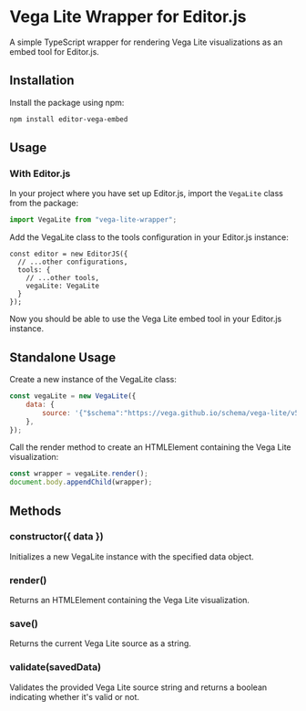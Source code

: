 # Vega Lite Wrapper for Editor.js

A simple TypeScript wrapper for rendering Vega Lite visualizations as an embed tool for Editor.js.

## Installation

Install the package using npm:

```sh
npm install editor-vega-embed
```

## Usage

### With Editor.js

In your project where you have set up Editor.js, import the `VegaLite` class from the package:

```javascript
import VegaLite from "vega-lite-wrapper";
```

Add the VegaLite class to the tools configuration in your Editor.js instance:

```
const editor = new EditorJS({
  // ...other configurations,
  tools: {
    // ...other tools,
    vegaLite: VegaLite
  }
});
```

Now you should be able to use the Vega Lite embed tool in your Editor.js instance.

## Standalone Usage

Create a new instance of the VegaLite class:

```javascript
const vegaLite = new VegaLite({
    data: {
        source: '{"$schema":"https://vega.github.io/schema/vega-lite/v5.json","description":"A simple bar chart with embedded data.","data":{"values":[{"a":"A","b":28},{"a":"B","b":55},{"a":"C","b":43},{"a":"D","b":91},{"a":"E","b":81},{"a":"F","b":53},{"a":"G","b":19},{"a":"H","b":87},{"a":"I","b":52}]},"mark":"bar","encoding":{"x":{"field":"a","type":"ordinal"},"y":{"field":"b","type":"quantitative"}}}',
    },
});
```

Call the render method to create an HTMLElement containing the Vega Lite visualization:

```javascript
const wrapper = vegaLite.render();
document.body.appendChild(wrapper);
```

## Methods

### constructor({ data })

Initializes a new VegaLite instance with the specified data object.

### render()

Returns an HTMLElement containing the Vega Lite visualization.

### save()

Returns the current Vega Lite source as a string.

### validate(savedData)

Validates the provided Vega Lite source string and returns a boolean indicating whether it's valid or not.
